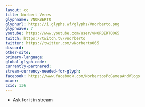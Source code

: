 ```yaml
---
layout: cc
title: Norbert Veres
glyphname: VNORBERTO
glyphurl: https://i.glyphs.wf/glyphs/Vnorberto.png
glyphwave: 7
youtube: https://www.youtube.com/user/vNORBERTO065
twitch: https://twitch.tv/vnorberto
twitter: https://twitter.com/vNorberto065
discord: 
other-site: 
primary-language: 
global-glyph-code: 
currently-partnered: 
stream-currency-needed-for-glyph: 
facebook: https://www.facebook.com/NorbertosPcGamesAndVlogs
mixer: 
ccid: 136
---
```

* Ask for it in stream
